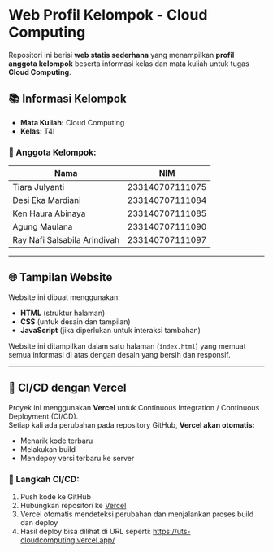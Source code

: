 # Web Profil Kelompok - Cloud Computing

Repositori ini berisi **web statis sederhana** yang menampilkan **profil anggota kelompok** beserta informasi kelas dan mata kuliah untuk tugas **Cloud Computing**.

## 📚 Informasi Kelompok

- **Mata Kuliah:** Cloud Computing  
- **Kelas:** T4I

### 👥 Anggota Kelompok:
| Nama                             | NIM              |
|----------------------------------|------------------|
| Tiara Julyanti                   | 233140707111075  |
| Desi Eka Mardiani                | 233140707111084  |
| Ken Haura Abinaya                | 233140707111085  |
| Agung Maulana                    | 233140707111090  |
| Ray Nafi Salsabila Arindivah     | 233140707111097  |

---

## 🌐 Tampilan Website

Website ini dibuat menggunakan:
- **HTML** (struktur halaman)
- **CSS** (untuk desain dan tampilan)
- **JavaScript** (jika diperlukan untuk interaksi tambahan)

Website ini ditampilkan dalam satu halaman (`index.html`) yang memuat semua informasi di atas dengan desain yang bersih dan responsif.

---

## 🚀 CI/CD dengan Vercel

Proyek ini menggunakan **Vercel** untuk Continuous Integration / Continuous Deployment (CI/CD).  
Setiap kali ada perubahan pada repository GitHub, **Vercel akan otomatis:**
- Menarik kode terbaru
- Melakukan build
- Mendepoy versi terbaru ke server

### 🔧 Langkah CI/CD:
1. Push kode ke GitHub
2. Hubungkan repositori ke [Vercel](https://vercel.com)
3. Vercel otomatis mendeteksi perubahan dan menjalankan proses build dan deploy
4. Hasil deploy bisa dilihat di URL seperti:
https://uts-cloudcomputing.vercel.app/
